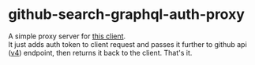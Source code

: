 # github-search-graphql-auth-proxy
A simple proxy server for [this client](https://github.com/lu4ezar/github-search-graphql).  
It just adds auth token to client request and passes it further to github api ([v4](https://developer.github.com/v4/)) endpoint, then returns it back to the client.
That's it.
